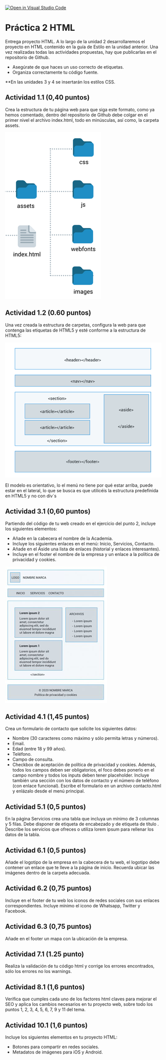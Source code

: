 [![Open in Visual Studio Code](https://classroom.github.com/assets/open-in-vscode-c66648af7eb3fe8bc4f294546bfd86ef473780cde1dea487d3c4ff354943c9ae.svg)](https://classroom.github.com/online_ide?assignment_repo_id=8906468&assignment_repo_type=AssignmentRepo)
# Práctica 2 HTML
Entrega proyecto HTML.
A lo largo de la unidad 2 desarrollaremos el proyecto en HTML contenido en la guía de Estilo en la unidad anterior. Una vez realizadas todas las actividades propuestas, hay que publicarlas en el repositorio de Github.
-	Asegúrate de que haces un uso correcto de etiquetas.
-	Organiza correctamente tu código fuente.

**En las unidades 3 y 4 se insertarán los estilos CSS.

## Actividad 1.1 (0,40 puntos)
Crea la estructura de tu página web para que siga este formato, como ya hemos comentado, dentro del repositorio de Github debe colgar en el primer nivel el archivo index.html, todo en minúsculas, así como, la carpeta assets. 

![Imagen Arbol](/images/arbol.png)

## Actividad 1.2 (0.60 puntos)
Una vez creada la estructura de carpetas, configura la web para que contenga las etiquetas de HTML5 y esté conforme a la estructura de HTML5:


![IndexHTML5](/images/indexhtml5.png)
 
El modelo es orientativo, lo el menú no tiene por qué estar arriba, puede estar en el lateral, lo que se busca es que utilicéis la estructura predefinida en HTML5 y no con div´s 

## Actividad 3.1 (0,60 puntos)
Partiendo del código de tu web creado en el ejercicio del punto 2, incluye los siguientes elementos:
-	Añade en la cabecera el nombre de la Academia.
-	Incluye los siguientes enlaces en el menú: Inicio, Servicios, Contacto.
-	Añade en el Aside una lista de enlaces (historial y enlaces interesantes).
-	Incluye en el footer el nombre de la empresa y un enlace a la política de privacidad y cookies.

![EjemploWeb](/images/web.jpg)

## Actividad 4.1 (1,45 puntos)
Crea un formulario de contacto que solicite los siguientes datos:
-	Nombre (30 caracteres como máximo y sólo permita letras y números).
- Email.
-	Edad (entre 18 y 99 años).
-	Teléfono.
-	Campo de consulta.
-	Checkbox de aceptación de política de privacidad y cookies.
Además, todos los campos deben ser obligatorios, el foco debes ponerlo en el campo nombre y todos los inputs deben tener placeholder. 
Incluye también una sección con los datos de contacto y el número de teléfono (con enlace funcional).
Escribe el formulario en un archivo contacto.html y enlázalo desde el menú principal.

## Actividad 5.1 (0,5 puntos) 
En la página Servicios crea una tabla que incluya un mínimo de 3 columnas y 5 filas. Debe disponer de etiqueta de encabezado <th> y de etiqueta de título <caption>. Describe los servicios que ofreces o utiliza lorem ipsum para rellenar los datos de la tabla.


## Actividad 6.1 (0,5 puntos) 
Añade el logotipo de la empresa en la cabecera de tu web, el logotipo debe contener un enlace que te lleve a la página de inicio. Recuerda ubicar las imágenes dentro de la carpeta adecuada.

## Actividad 6.2 (0,75 puntos) 
Incluye en el footer de tu web los iconos de redes sociales con sus enlaces correspondientes. Incluye mínimo el icono de Whatsapp, Twitter y Facebook.

## Actividad 6.3 (0,75 puntos) 
Añade en el footer un mapa con la ubicación de la empresa.

## Actividad 7.1 (1.25 punto)
Realiza la validación de tu código html y corrige los errores encontrados, sólo los errores no los warnings.

## Actividad 8.1 (1,6 puntos)
Verifica que cumples cada uno de los factores html claves para mejorar el SEO y aplica los cambios necesarios en tu proyecto web, sobre todo los puntos 1, 2, 3, 4, 5, 6, 7, 9 y 11 del tema.   

## Actividad 10.1 (1,6 puntos)
Incluye los siguientes elementos en tu proyecto HTML:

-	Botones para compartir en redes sociales. 
-	Metadatos de imágenes para iOS y Android.

